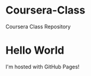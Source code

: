 <!doctype html>
# Coursera-Class
Coursera Class Repository 
<html>
<body>
<h1>Hello World </h1>
<p> I'm hosted with GitHub Pages! </p>
</body>
</html>